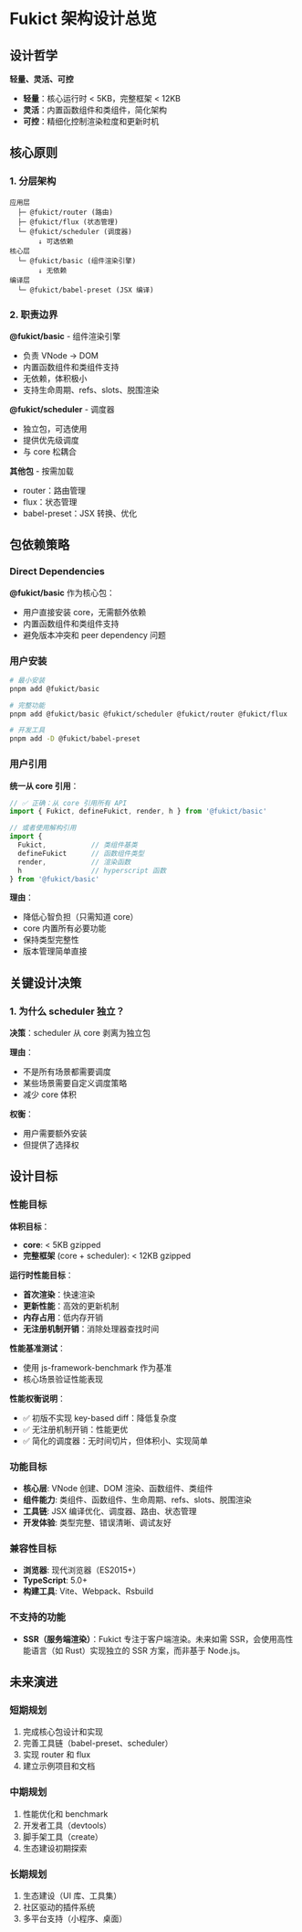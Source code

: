 # Fukict 架构设计总览

## 设计哲学

**轻量、灵活、可控**

- **轻量**：核心运行时 < 5KB，完整框架 < 12KB
- **灵活**：内置函数组件和类组件，简化架构
- **可控**：精细化控制渲染粒度和更新时机

## 核心原则

### 1. 分层架构

```
应用层
  ├─ @fukict/router (路由)
  ├─ @fukict/flux (状态管理)
  └─ @fukict/scheduler (调度器)
       ↓ 可选依赖
核心层
  └─ @fukict/basic (组件渲染引擎)
       ↓ 无依赖
编译层
  └─ @fukict/babel-preset (JSX 编译)
```

### 2. 职责边界

**@fukict/basic** - 组件渲染引擎

- 负责 VNode → DOM
- 内置函数组件和类组件支持
- 无依赖，体积极小
- 支持生命周期、refs、slots、脱围渲染

**@fukict/scheduler** - 调度器

- 独立包，可选使用
- 提供优先级调度
- 与 core 松耦合

**其他包** - 按需加载

- router：路由管理
- flux：状态管理
- babel-preset：JSX 转换、优化

## 包依赖策略

### Direct Dependencies

**@fukict/basic** 作为核心包：

- 用户直接安装 core，无需额外依赖
- 内置函数组件和类组件支持
- 避免版本冲突和 peer dependency 问题

### 用户安装

```bash
# 最小安装
pnpm add @fukict/basic

# 完整功能
pnpm add @fukict/basic @fukict/scheduler @fukict/router @fukict/flux

# 开发工具
pnpm add -D @fukict/babel-preset
```

### 用户引用

**统一从 core 引用**：

```typescript
// ✅ 正确：从 core 引用所有 API
import { Fukict, defineFukict, render, h } from '@fukict/basic'

// 或者使用解构引用
import {
  Fukict,           // 类组件基类
  defineFukict      // 函数组件类型
  render,           // 渲染函数
  h                 // hyperscript 函数
} from '@fukict/basic'
```

**理由**：

- 降低心智负担（只需知道 core）
- core 内置所有必要功能
- 保持类型完整性
- 版本管理简单直接

## 关键设计决策

### 1. 为什么 scheduler 独立？

**决策**：scheduler 从 core 剥离为独立包

**理由**：

- 不是所有场景都需要调度
- 某些场景需要自定义调度策略
- 减少 core 体积

**权衡**：

- 用户需要额外安装
- 但提供了选择权

## 设计目标

### 性能目标

**体积目标**：

- **core**: < 5KB gzipped
- **完整框架** (core + scheduler): < 12KB gzipped

**运行时性能目标**：

- **首次渲染**：快速渲染
- **更新性能**：高效的更新机制
- **内存占用**：低内存开销
- **无注册机制开销**：消除处理器查找时间

**性能基准测试**：

- 使用 js-framework-benchmark 作为基准
- 核心场景验证性能表现

**性能权衡说明**：

- ✅ 初版不实现 key-based diff：降低复杂度
- ✅ 无注册机制开销：性能更优
- ✅ 简化的调度器：无时间切片，但体积小、实现简单

### 功能目标

- **核心层**: VNode 创建、DOM 渲染、函数组件、类组件
- **组件能力**: 类组件、函数组件、生命周期、refs、slots、脱围渲染
- **工具链**: JSX 编译优化、调度器、路由、状态管理
- **开发体验**: 类型完整、错误清晰、调试友好

### 兼容性目标

- **浏览器**: 现代浏览器（ES2015+）
- **TypeScript**: 5.0+
- **构建工具**: Vite、Webpack、Rsbuild

### 不支持的功能

- **SSR（服务端渲染）**：Fukict 专注于客户端渲染。未来如需 SSR，会使用高性能语言（如 Rust）实现独立的 SSR 方案，而非基于 Node.js。

## 未来演进

### 短期规划

1. 完成核心包设计和实现
2. 完善工具链（babel-preset、scheduler）
3. 实现 router 和 flux
4. 建立示例项目和文档

### 中期规划

1. 性能优化和 benchmark
2. 开发者工具（devtools）
3. 脚手架工具（create）
4. 生态建设初期探索

### 长期规划

1. 生态建设（UI 库、工具集）
2. 社区驱动的插件系统
3. 多平台支持（小程序、桌面）
